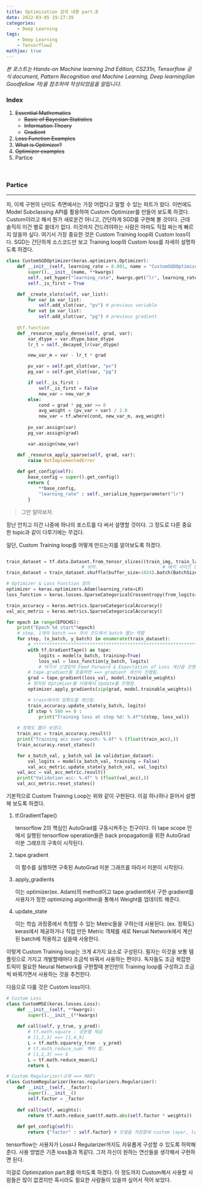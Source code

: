 ```yaml
---
title: Optimization 강의 내용 part.B
date: 2022-03-05 19:27:39
categories: 
    - Deep Learning
tags: 
    - Deep Learning
    - Tensorflow2
mathjax: true
---
```


*본 포스트는 Hands-on Machine learning 2nd Edition, CS231n, Tensorflow 공식 document, Pattern Recognition and Machine Learning, Deep learning(Ian Goodfellow 저)을 참조하여 작성되었음을 알립니다.*

### Index  
  
1. ~~Essential Mathematics~~  
   * ~~Basic of Bayesian Statistics~~
   * ~~Information Theory~~
   * ~~Gradient~~
2. ~~Loss Function Examples~~
3. ~~What is Optimizer?~~
4. ~~Optimizer examples~~
5. Partice

<br>

### Partice

-------------------------------------------------------

자, 이제 구현의 난이도 측면에서는 가장 어렵다고 말할 수 있는 파트가 왔다. 이번에도 Model Subclassing API를 활용하여 Custom Optimizer를 만들어 보도록 하겠다. Custom이라고 해서 뭔가 새로운건 아니고, 간단하게 SGD를 구현해 볼 것이다. 근데 솔직히 이건 별로 쓸데가 없다. 이것까지 건드려야하는 사람은 아마도 직접 짜는게 빠르지 않을까 싶다.
여기서 가장 중요한 것은 Custom Training loop와 Custom loss이다. SGD는 간단하게 소스코드만 보고 Training loop와 Custom loss를 자세히 설명하도록 하겠다.

```python
class CustomSGDOptimizer(keras.optimizers.Optimizer):
    def __init__(self, learning_rate = 0.001, name = "CustomSGDOptimizer", **kwargs):
        super().__init__(name, **kwargs)
        self._set_hyper("learning_rate", kwargs.get("lr", learning_rate))
        self._is_first = True

    def _create_slots(self, var_list):
        for var in var_list:
            self.add_slot(var, "pv") # previous variable
        for vat in var_list:
            self.add_slot(var, "pg") # previous gradient
    
    @tf.function
    def _resource_apply_dense(self, grad, var):
        var_dtype = var.dtype.base_dtype
        lr_t = self._decayed_lr(var_dtype)

        new_var_m = var - lr_t * grad

        pv_var = self.get_slot(var, "pv")
        pg_var = self.get_slot(var, "pg")

        if self._is_first :
            self._is_first = False
            new_var = new_var_m
        else:
            cond = grad * pg_var >= 0
            avg_weight = (pv_var + var) / 2.0
            new_var = tf.where(cond, new_var_m, avg_weight)
        
        pv_var.assign(var)
        pg_var.assign(grad)

        var.assign(new_var)

    def _resource_apply_sparse(self, grad, var):
        raise NotImplementedError
    
    def get_config(self):
        base_config = super().get_config()
        return {
            **base_config,
            "learning_rate" : self._serialize_hyperparameter("lr")
        }
```

> 그만 알아보자.

장난 안치고 이건 나중에 하나의 포스트를 다 써서 설명할 것이다. 그 정도로 다른 중요한 topic과 같이 다루기에는 무겁다.

일단, Custom Training loop를 어떻게 만드는지를 알아보도록 하겠다.

```python

train_dataset = tf.data.Dataset.from_tensor_slices((train_img, train_labels))
                            # 섞어.                        # 배치 사이즈 만큼 나눠.
train_dataset = train_dataset.shuffle(buffer_size=1024).batch(BatchSize)

# Optimizer & Loss Function 정의
optimizer = keras.optimizers.Adam(learning_rate=LR)
loss_function = keras.losses.SparseCategoricalCrossentropy(from_logits=True)

train_accuracy = keras.metrics.SparseCategoricalAccuracy()
val_acc_metric = keras.metrics.SparseCategoricalAccuracy()

for epoch in range(EPOCHS):
    print("Epoch %d start"%epoch)
    # step, 1개의 batch ==> 의사 코드에서 batch 뽑는 역할
    for step, (x_batch, y_batch) in enumerate(train_dataset):
        # **********************************************************************************************
        with tf.GradientTape() as tape:
            logits = model(x_batch, training=True)
            loss_val = loss_function(y_batch, logits)
            # 여기서 신경망의 Feed Forward & Expectation of Loss 계산을 진행함.
        # tape.gradient를 호출하면 ==> gradient 계산이 진행됨.
        grad = tape.gradient(loss_val, model.trainable_weights)
        # 정의된 Optimizer를 이용해서 Update를 진행함.
        optimizer.apply_gradients(zip(grad, model.trainable_weights))

        # train에서의 정확도를 계산함.
        train_accuracy.update_state(y_batch, logits)
        if step % 500 == 0 :
            print("Training loss at step %d: %.4f"%(step, loss_val))
    
    # 정확도 뽑아 보겠다.
    train_acc = train_accuracy.result()
    print("Training acc over epoch: %.4f" % (float(train_acc),))
    train_accuracy.reset_states()

    for x_batch_val, y_batch_val in validation_dataset:
        val_logits = model(x_batch_val, training = False)
        val_acc_metric.update_state(y_batch_val, val_logits)
    val_acc = val_acc_metric.result()
    print("Validation acc: %.4f" % (float(val_acc),))
    val_acc_metric.reset_states()

```

기본적으로 Custom Training Loop는 위와 같이 구현된다. 이걸 하나하나 뜯어서 설명해 보도록 하겠다.

1. tf.GradientTape()
   
    tensorflow 2의 핵심인 AutoGrad를 구동시켜주는 친구이다. 이 tape scope 안에서 실행된 tensorflow operation들은 back propagation을 위한 AutoGrad 미분 그래프의 구축이 시작된다.  

2. tape.gradient
   
    이 함수를 실행하면 구축된 AutoGrad 미분 그래프를 따라서 미분이 시작된다. 

3. apply_gradients

    이는 optimizer(ex. Adam)의 method이고 tape.gradient에서 구한 gradient를 사용자가 정한 optimizing algorithm을 통해서 Weight를 업데이트 해준다.

4. update_state
   
   이는 학습 과정중에서 측정할 수 있는 Metric들을 구하는데 사용된다. (ex. 정확도) keras에서 제공하거나 직접 만든 Metric 객체를 새로 Nerual Network에서 계산된 batch에 적용하고 싶을때 사용한다.

이렇게 Custom Training loop는 크게 4가지 요소로 구성된다.
필자는 이것을 보통 템플릿으로 가지고 개발할때마다 조금씩 바꿔서 사용하는 편이다. 독자들도 조금 복잡한 트릭이 필요한 Neural Network를 구현할때 본인만의 Training loop를 구성하고 조금씩 바꿔가면서 사용하는 것을 추천한다. 

다음으로 다룰 것은 Custom loss이다. 

```python
# Custom Loss
class CustomMSE(keras.losses.Loss):
    def __init__(self, **kwargs):
        super().__init__(**kwargs)
    
    def call(self, y_true, y_pred):
        # tf.math.square : 성분별 제곱
        # [1,2,3] ==> [1,4,9]
        L = tf.math.square(y_true - y_pred)
        # tf.math.reduce_sum: 벡터 합.
        # [1,2,3] ==> 6
        L = tf.math.reduce_mean(L)
        return L

# Custom Regularizer(규제 ==> MAP)
class CustomRegularizer(keras.regularizers.Regularizer):
    def __init__(self, _factor):
        super().__init__()
        self.factor = _factor
    
    def call(self, weights):
        return tf.math.reduce_sum(tf.math.abs(self.factor * weights))
    
    def get_config(self):
        return {"factor" : self.factor} # 모델을 저장할때 custom layer, loss, 등등을 저장할때 같이 저장해 주는 역할.
```

tensorflow는 사용자가 Loss나 Regularizer까지도 자유롭게 구성할 수 있도록 허락해준다. 사용 방법은 기존 loss들과 똑같다. 그저 자신이 원하는 연산들을 생각해서 구현하면 된다.

이걸로 Optimization part.B를 마치도록 하겠다. 이 정도까지 Custom해서 사용할 사람들은 많이 없겠지만 혹시라도 필요한 사람들이 있을까 싶어서 적어 보았다.